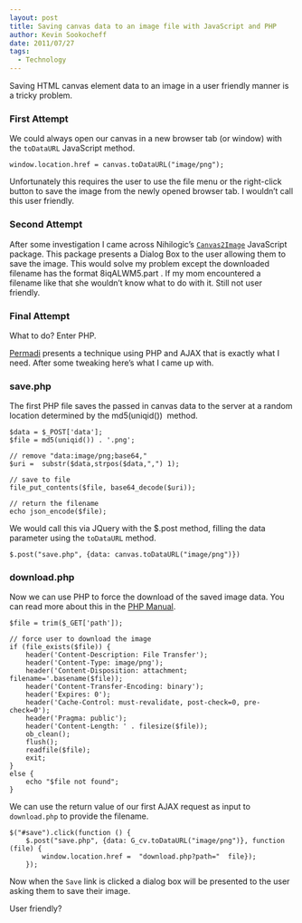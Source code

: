```yaml
---
layout: post
title: Saving canvas data to an image file with JavaScript and PHP
author: Kevin Sookocheff
date: 2011/07/27
tags:
  - Technology
---
```


Saving HTML canvas element data to an image in a user friendly manner is a tricky problem.

### First Attempt

We could always open our canvas in a new browser tab (or window) with the `toDataURL` JavaScript method.

    window.location.href = canvas.toDataURL("image/png");

Unfortunately this requires the user to use the file menu or the right-click button to save the image from the newly opened browser tab. I wouldn’t call this user friendly.

### Second Attempt

After some investigation I came across Nihilogic’s [`Canvas2Image`][1] JavaScript package. This package presents a Dialog Box to the user allowing them to save the image. This would solve my problem except the downloaded filename has the format 8iqALWM5.part . If my mom encountered a filename like that she wouldn’t know what to do with it. Still not user friendly.

 [1]: http://www.nihilogic.dk/labs/canvas2image/

### Final Attempt

What to do? Enter PHP.

[Permadi][2] presents a technique using PHP and AJAX that is exactly what I need. After some tweaking here’s what I came up with.

 [2]: http://www.permadi.com/blog/2010/10/html5-saving-canvas-image-data-using-php-and-ajax/

### save.php

The first PHP file saves the passed in canvas data to the server at a random location determined by the md5(uniqid())  method.

    $data = $_POST['data'];
    $file = md5(uniqid()) . '.png';
    
    // remove "data:image/png;base64,"
    $uri =  substr($data,strpos($data,",") 1);
    
    // save to file
    file_put_contents($file, base64_decode($uri));
    
    // return the filename
    echo json_encode($file);

We would call this via JQuery with the $.post method, filling the data parameter using the `toDataURL` method.

    $.post("save.php", {data: canvas.toDataURL("image/png")})

### download.php

Now we can use PHP to force the download of the saved image data. You can read more about this in the [PHP Manual][3].

 [3]: http://php.net/manual/en/function.readfile.php

    $file = trim($_GET['path']);
    
    // force user to download the image
    if (file_exists($file)) {
        header('Content-Description: File Transfer');
        header('Content-Type: image/png');
        header('Content-Disposition: attachment; filename='.basename($file));
        header('Content-Transfer-Encoding: binary');
        header('Expires: 0');
        header('Cache-Control: must-revalidate, post-check=0, pre-check=0');
        header('Pragma: public');
        header('Content-Length: ' . filesize($file));
        ob_clean();
        flush();
        readfile($file);
        exit;
    }
    else {
        echo "$file not found";
    }

We can use the return value of our first AJAX request as input to `download.php` to provide the filename.

    $("#save").click(function () {
        $.post("save.php", {data: G_cv.toDataURL("image/png")}, function (file) {
            window.location.href =  "download.php?path="  file});
        });

Now when the `Save` link is clicked a dialog box will be presented to the user asking them to save their image.

User friendly?
